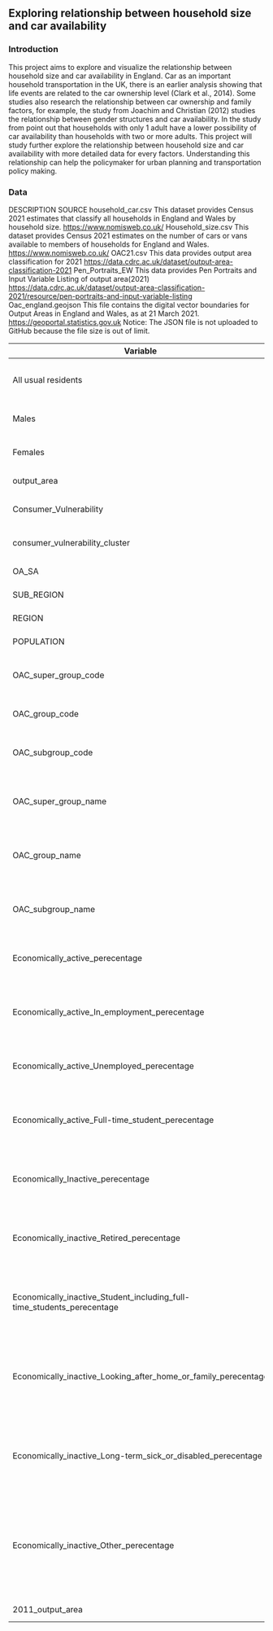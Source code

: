 ## Exploring relationship between household size and car availability
### Introduction
This project aims to explore and visualize the relationship between household size and car availability in England. Car as an important household transportation in the UK, there is an earlier analysis showing that life events are related to the car ownership level (Clark et al., 2014). Some studies also research the relationship between car ownership and family factors, for example, the study from Joachim and Christian (2012) studies the relationship between gender structures and car availability. In the study from point out that households with only 1 adult have a lower possibility of car availability than households with two or more adults. This project will study further explore the relationship between household size and car availability with more detailed data for every factors. Understanding this relationship can help the policymaker for urban planning and transportation policy making.
### Data
DESCRIPTION	SOURCE
household_car.csv	This dataset provides Census 2021 estimates that classify all households in England and Wales by household size.	https://www.nomisweb.co.uk/
Household_size.csv	This dataset provides Census 2021 estimates on the number of cars or vans available to members of households for England and Wales.	https://www.nomisweb.co.uk/
OAC21.csv	This data provides output area classification for 2021	https://data.cdrc.ac.uk/dataset/output-area-classification-2021
Pen_Portraits_EW	This data provides Pen Portraits and Input Variable Listing of output area(2021)	https://data.cdrc.ac.uk/dataset/output-area-classification-2021/resource/pen-portraits-and-input-variable-listing
Oac_england.geojson	This file contains the digital vector boundaries for Output Areas in England and Wales, as at 21 March 2021.	https://geoportal.statistics.gov.uk
Notice: The JSON file is not uploaded to GitHub because the file size is out of limit.

| Variable | Description | mean | std | min | 25% | 50% | 75% | max | Link to source|
|---|---|---|---|---|---|---|---|---|---|
| All usual residents | Number of usual residents in the OA | 309.1149 | 82.97214 | 91 | 264 | 303 | 344 | 4140 | https://www.nomisweb.co.uk |
| Males | Number of Males in the OA | 151.9965 | 45.63066 | 20 | 128 | 148 | 170 | 1994 | https://www.nomisweb.co.uk |
| Females | Number of Females in the OA | 157.1184 | 41.96267 | 12 | 135 | 155 | 176 | 2146 | https://www.nomisweb.co.uk |
| output_area | Output area code | NaN | NaN | NaN | NaN | NaN | NaN | NaN | https://data.cdrc.ac.uk/dataset/consumer-vulnerability |
| Consumer_Vulnerability | Consumer vulnerability pen portrait | NaN | NaN | NaN | NaN | NaN | NaN | NaN | https://data.cdrc.ac.uk/dataset/consumer-vulnerability |
| consumer_vulnerability_cluster | Consumer vulnerability cluster | NaN | NaN | NaN | NaN | NaN | NaN | NaN | https://data.cdrc.ac.uk/dataset/consumer-vulnerability |
| OA_SA | Output area code | NaN | NaN | NaN | NaN | NaN | NaN | NaN | https://data.cdrc.ac.uk/dataset/output-area-classification-2011 |
| SUB_REGION | Sub region of the UK | NaN | NaN | NaN | NaN | NaN | NaN | NaN | https://data.cdrc.ac.uk/dataset/output-area-classification-2011 |
| REGION | Region of the UK | NaN | NaN | NaN | NaN | NaN | NaN | NaN | https://data.cdrc.ac.uk/dataset/output-area-classification-2011 |
| POPULATION | Population of OA | 309.1149 | 82.97214 | 91 | 264 | 303 | 344 | 4140 | https://data.cdrc.ac.uk/dataset/output-area-classification-2011 |
| OAC_super_group_code | Output Area Classification Super Group Code | NaN | NaN | NaN | NaN | NaN | NaN | NaN | https://data.cdrc.ac.uk/dataset/output-area-classification-2011 |
| OAC_group_code | Output Area Classification Group Code | NaN | NaN | NaN | NaN | NaN | NaN | NaN | https://data.cdrc.ac.uk/dataset/output-area-classification-2011 |
| OAC_subgroup_code | Output Area Classification Sub-Group Code | NaN | NaN | NaN | NaN | NaN | NaN | NaN | https://data.cdrc.ac.uk/dataset/output-area-classification-2011 |
| OAC_super_group_name | Output Area Classification Super Group Name | NaN | NaN | NaN | NaN | NaN | NaN | NaN | https://data.cdrc.ac.uk/output-area-classification-2011/resource/pen-portraits-2011-output-area-classification/resource/pen-portraits-2011-output-area-classification |
| OAC_group_name | Output Area Classification Group Name | NaN | NaN | NaN | NaN | NaN | NaN | NaN | https://data.cdrc.ac.uk/output-area-classification-2011/resource/pen-portraits-2011-output-area-classification/resource/pen-portraits-2011-output-area-classification |
| OAC_subgroup_name | Output Area Classification Sub-Group Name | NaN | NaN | NaN | NaN | NaN | NaN | NaN | https://data.cdrc.ac.uk/output-area-classification-2011/resource/pen-portraits-2011-output-area-classification/resource/pen-portraits-2011-output-area-classification |
| Economically_active_perecentage | % of population economically active | 69.56294 | 9.364096 | 4.9 | 64.2 | 70.3 | 75.7 | 99.1 | https://www.nomisweb.co.uk |
| Economically_active_In_employment_perecentage | % of economically active population in active employment  | 62.00594 | 11.0586 | 0.6 | 56 | 63.4 | 69.4 | 98.2 | https://www.nomisweb.co.uk |
| Economically_active_Unemployed_perecentage | % of economically active unemployment | 4.422425 | 3.085969 | 0 | 2.2 | 3.6 | 5.9 | 46.9 | https://www.nomisweb.co.uk |
| Economically_active_Full-time_student_perecentage | % of economically active population that are full time students | 3.134178 | 2.715611 | 0 | 1.7 | 2.7 | 3.8 | 55.5 | https://www.nomisweb.co.uk |
| Economically_Inactive_perecentage | % of population that are economically inactive | 30.43704 | 9.364099 | 0.9 | 24.3 | 29.7 | 35.8 | 95.1 | https://www.nomisweb.co.uk |
| Economically_inactive_Retired_perecentage | % of population that are economically inactive and retired | 14.54672 | 8.154455 | 0 | 8.7 | 13.4 | 19 | 93.8 | https://www.nomisweb.co.uk |
| Economically_inactive_Student_including_full-time_students_perecentage | % of population that are economically inactive and students | 5.119019 | 5.590758 | 0 | 2.7 | 4 | 5.8 | 88.4 | https://www.nomisweb.co.uk |
| Economically_inactive_Looking_after_home_or_family_perecentage | % of population that are economically inactive and are looking after family/home | 4.318384 | 2.658258 | 0 | 2.5 | 3.8 | 5.5 | 39.4 | https://www.nomisweb.co.uk |
| Economically_inactive_Long-term_sick_or_disabled_perecentage | % of population that are economically inactive and are sick or disabled  | 4.340841 | 3.828691 | 0 | 1.6 | 3.2 | 6 | 46.1 | https://www.nomisweb.co.uk |
| Economically_inactive_Other_perecentage | % of population that are economically inactive that are not retired, students, looking after the home, sick or disabled | 2.111315 | 2.14308 | 0 | 0.9 | 1.7 | 2.8 | 75.2 | https://www.nomisweb.co.uk |
| 2011_output_area | Output area code | NaN | NaN | NaN | NaN | NaN | NaN | NaN | https://www.nomisweb.co.uk |
